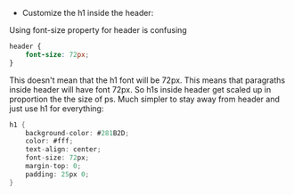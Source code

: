 - Customize the h1 inside the header:

Using font-size property for header is confusing

```css
header {
    font-size: 72px;
}
```
This doesn't mean that the h1 font will be 72px. This means that paragraths inside header will have font 72px. So h1s inside header get scaled up in proportion the the size of ps. Much simpler to stay away from header and just use h1 for everything:

```cs
h1 {
    background-color: #281B2D;
    color: #fff;
    text-align: center;
    font-size: 72px;
    margin-top: 0;
    padding: 25px 0;
}
```
